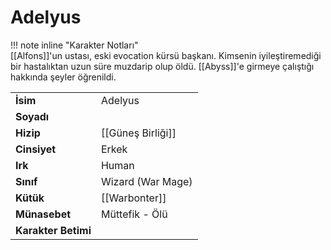 # Adelyus   
  
  
!!! note inline "Karakter Notları"  
	[[Alfons]]'un ustası, eski evocation kürsü başkanı. Kimsenin iyileştiremediği bir hastalıktan uzun süre muzdarip olup öldü. [[Abyss]]'e girmeye çalıştığı hakkında şeyler öğrenildi.  
  
  
|  |  |  
|---|---|  
| **İsim** | Adelyus |  
| **Soyadı** |  |  
| **Hizip** | [[Güneş Birliği]] |  
| **Cinsiyet** | Erkek |  
| **Irk** | Human |  
| **Sınıf** | Wizard (War Mage) |  
| **Kütük** | [[Warbonter]] |  
| **Münasebet** | Müttefik - Ölü |  
| **Karakter Betimi** |  |  
